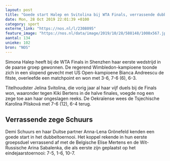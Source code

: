 ```yaml
---
layout: post
title: "Goede start Halep en Svitolina bij WTA Finals, verrassende dubbelzege Schuurs"
date: Mon, 28 Oct 2019 22:01:39 +0100
category: sport
externe_link: "https://nos.nl/l/2308095"
feature_image: "https://nos.nl/data/image/2019/10/28/588148/1008x567.jpg"
aantal: 134
unieke: 102
bron: "NOS"
---
```


<p>Simona Halep heeft bij de WTA Finals in Shenzhen haar eerste wedstrijd in de paarse groep gewonnen. De regerend Wimbledon-kampioene toonde zich in een slopend gevecht met US Open-kampioene Bianca Andreescu de fitste, overleefde een matchpoint en won met 3-6, 7-6 (6), 6-3.</p>
<p>Titelhoudster Jelina Svitolina, die vorig jaar al haar vijf duels bij de Finals won, waaronder tegen Kiki Bertens in de halve finales, voegde nog een zege toe aan haar ongeslagen reeks. De Oekraïense wees de Tsjechische Karolina Plísková met 7-6 (12), 6-4 terug.</p>
<h2>Verrassende zege Schuurs</h2>
<p>Demi Schuurs en haar Duitse partner Anna-Lena Grönefeld kenden een goede start in het dubbeltoernooi. Het koppel rekende in hun eerste groepsduel verrassend af met de Belgische Elise Mertens en de Wit-Russische Arina Sabalenka, die als eerste zijn geplaatst op het eindejaarstoernooi: 7-5, 1-6, 10-7.</p>
